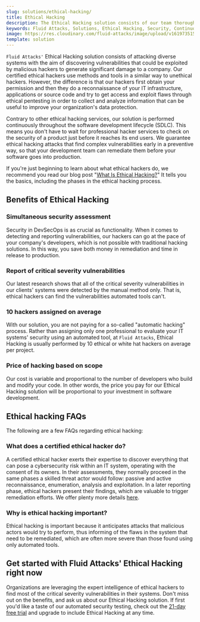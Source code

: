 ```yaml
---
slug: solutions/ethical-hacking/
title: Ethical Hacking
description: The Ethical Hacking solution consists of our team thoroughly evaluating your systems to identify vulnerabilities that could be exploited by malicious hackers.
keywords: Fluid Attacks, Solutions, Ethical Hacking, Security, Continuous Hacking, Vulnerability
image: https://res.cloudinary.com/fluid-attacks/image/upload/v1619735154/airs/solutions/solution-ethical-hacking_zuhkms.webp
template: solution
---
```


`Fluid Attacks'` Ethical Hacking solution
consists of attacking diverse systems
with the aim of discovering vulnerabilities
that could be exploited by malicious hackers
to generate significant damage to a company.
Our certified ethical hackers use methods and tools
in a similar way to unethical hackers.
However,
the difference is that our hackers first obtain your permission
and then they do a reconnaissance of your IT infrastructure,
applications or source code
and try to get access and exploit flaws through ethical pentesting
in order to collect and analyze information
that can be useful to improve your organization's data protection.

Contrary to other ethical hacking services,
our solution is performed continuously
throughout the software development lifecycle (SDLC).
This means you don't have to wait for professional hacker services
to check on the security of a product
just before it reaches its end users.
We guarantee ethical hacking attacks
that find complex vulnerabilities early
in a preventive way,
so that your development team can remediate them
before your software goes into production.

If you're just beginning to learn
about what ethical hackers do,
we recommend you read our blog post
"[What Is Ethical Hacking?](../../blog/what-is-ethical-hacking/)"
It tells you the basics,
including the phases in the ethical hacking process.

<div class="tc">

## Benefits of Ethical Hacking

</div>

<div class="flex flex-wrap justify-center items-center">

<div class="sect2">

### Simultaneous security assessment

Security in DevSecOps is as crucial as functionality.
When it comes to detecting and reporting vulnerabilities,
our hackers can go at the pace of your company's developers,
which is not possible with traditional hacking solutions.
In this way,
you save both money in remediation
and time in release to production.

</div>

<div class="sect2">

### Report of critical severity vulnerabilities

Our latest research shows that
all of the critical severity vulnerabilities
in our clients' systems
were detected by the manual method only.
That is,
ethical hackers can find the vulnerabilities automated tools can't.

</div>

<div class="sect2">

### 10 hackers assigned on average

With our solution,
you are not paying for a so-called "automatic hacking" process.
Rather than assigning only one professional
to evaluate your IT systems' security using an automated tool,
at `Fluid Attacks`,
Ethical Hacking is usually performed by 10 ethical or white hat hackers
on average per project.

</div>

<div class="sect2">

### Price of hacking based on scope

Our cost is variable and proportional
to the number of developers
who build and modify your code.
In other words,
the price you pay for our Ethical Hacking solution
will be proportional to your investment
in software development.

</div>

</div>

## Ethical hacking FAQs

The following are a few FAQs regarding ethical hacking:

### What does a certified ethical hacker do?

A certified ethical hacker exerts their expertise
to discover everything that can pose a cybersecurity risk
within an IT system,
operating with the consent of its owners.
In their assessments,
they normally proceed in the same phases
a skilled threat actor would follow:
passive and active reconnaissance,
enumeration, analysis and exploitation.
In a later reporting phase,
ethical hackers present their findings,
which are valuable to trigger remediation efforts.
We offer plenty more details [here](../../blog/what-is-ethical-hacking/).

### Why is ethical hacking important?

Ethical hacking is important
because it anticipates attacks
that malicious actors would try to perform,
thus informing of the flaws in the system
that need to be remediated,
which are often more severe
than those found using only automated tools.

## Get started with Fluid Attacks' Ethical Hacking right now

Organizations are leveraging the expert intelligence of ethical hackers
to find most of the critical severity vulnerabilities in their systems.
Don't miss out on the benefits,
and ask us about our Ethical Hacking solution.
If first you'd like a taste of our automated security testing,
check out the [21-day free trial](../../free-trial/)
and upgrade to include Ethical Hacking at any time.
